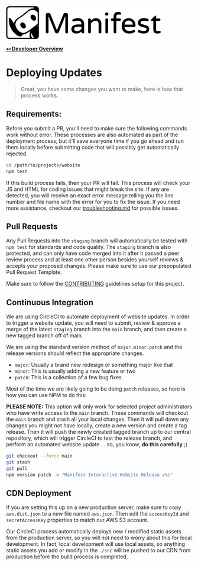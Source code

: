 ![Logo](img/logo.png "Logo")

**[↤ Developer Overview](../README.md)**

Deploying Updates
===

> Great, you have some changes you want to make, here is how that process works.


Requirements:
---

Before you submit a PR, you'll need to make sure the following commands work without error.  These processes are also automated as part of the deployment process, but it'll save everyone time if you go ahead and run them locally before submitting code that will possibly get automatically rejected.

```bash
cd /path/to/projects/website
npm test
```

If this build process fails, then your PR will fail.  This process will check your JS and HTML for coding issues that might break the site. If any are detected, you will receive an exact error message telling you the line number and file name with the error for you to fix the issue.  If you need more assistance, checkout our [troubleshooting.md](troubleshooting.md) for possible issues.


Pull Requests
---

Any Pull Requests into the `staging` branch will automatically be tested with `npm test` for standards and code quality.  The `staging` branch is also protected, and can only have code merged into it after it passed a peer review process and at least one other person besides yourself reviews & accepts your proposed changes.  Please make sure to use our prepopulated Pull Request Template.

Make sure to follow the [CONTRIBUTING](../.github/CONTRIBUTING.md) guidelines setup for this project.


Continuous Integration
---

We are using CircleCI to automate deployment of website updates.  In order to trigger a website update, you will need to submit, review & approve a merge of the latest `staging` branch into the `main` branch, and then create a new tagged branch off of main.

We are using the standard version method of `major.minor.patch` and the release versions should reflect the appropriate changes.

* `major`: Usually a brand new redesign or something major like that
* `minor`: This is usually adding a new feature or two
* `patch`: This is a collection of a few bug fixes

Most of the time we are likely going to be doing `patch` releases, so here is how you can use NPM to do this:

**PLEASE NOTE:** This option will only work for selected project administrators who have write access to the `main` branch. These commands will checkout the `main` branch and stash all your local changes. Then it will pull down any changes you might not have locally, create a new version and create a tag release. Then it will push the newly created tagged branch up to our central repository, which will trigger CircleCI to test the release branch, and perform an automated website update ... so, you know, **do this carefully** ;)

```bash
git checkout --force main
git stash
git pull
npm version patch -m "Manifest Interactive Website Release v%s"
```

CDN Deployment
---

If you are setting this up on a new production server, make sure to copy `aws.dist.json` to a new file named `aws.json`.  Then edit the `accessKeyId` and `secretAccessKey` properties to match our AWS S3 account.

Our CircleCI process automatically deploys new / modified static assets from the production server, so you will not need to worry about this for local development.  In fact, local development will use local assets, so anything static assets you add or modify in the  `./src` will be pushed to our CDN from production before the build process is completed.
